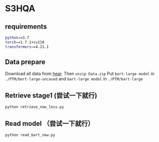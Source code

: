 # S3HQA

## requirements
```bash
python==3.7
torch==1.7.1+cu110
transformers==4.21.1
```

## Data prepare
Download all data from [hear](). Then `unzip Data.zip`
Put `bert-large model` in `./PTM/bert-large-uncased` and `bart-large model` in  `./PTM/bart-large`

## Retrieve stage1  (尝试一下就行)
```bash
python retrieve_new_loss.py
```

## Read model （尝试一下就行）
```bash
python read_bart_new.py
```
